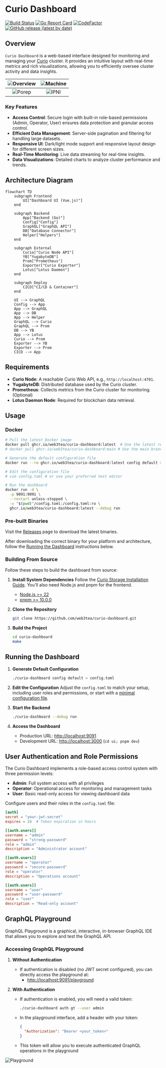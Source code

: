 
# Curio Dashboard

[![Build Status](https://github.com/web3tea/curio-dashboard/workflows/CI/badge.svg)](https://github.com/web3tea/curio-dashboard/actions) [![Go Report Card](https://goreportcard.com/badge/github.com/web3tea/curio-dashboard)](https://goreportcard.com/report/github.com/web3tea/curio-dashboard) [![CodeFactor](https://www.codefactor.io/repository/github/web3tea/curio-dashboard/badge)](https://www.codefactor.io/repository/github/web3tea/curio-dashboard) [![GitHub release (latest by date)](https://img.shields.io/github/v/release/web3tea/curio-dashboard)](https://github.com/web3tea/curio-dashboard/releases)

## Overview

`Curio Dashboard` is a web-based interface designed for monitoring and managing your [Curio](https://github.com/filecoin-project/curio) cluster. It provides an intuitive layout with real-time metrics and rich visualizations, allowing you to efficiently oversee cluster activity and data insights.

| ![Overview](https://pub-9a61031c6282458db7b0b90fa2365e69.r2.dev/curio-dashboard/overview.png) | ![Machine](https://pub-9a61031c6282458db7b0b90fa2365e69.r2.dev/curio-dashboard/machines.png) |
|:--------------------------------:|:------------------------------:|
| ![Porep](https://pub-9a61031c6282458db7b0b90fa2365e69.r2.dev/curio-dashboard/porep.png) | ![IPNI](https://pub-9a61031c6282458db7b0b90fa2365e69.r2.dev/curio-dashboard/ipni.png) |
### Key Features

- **Access Control**: Secure login with built-in role-based permissions (Admin, Operator, User) ensures data protection and granular access control.
- **Efficient Data Management**: Server-side pagination and filtering for handling large datasets.
- **Responsive UI**: Dark/light mode support and responsive layout design for different screen sizes.
- **Real-Time Monitoring**: Live data streaming for real-time insights.
- **Data Visualizations**: Detailed charts to analyze cluster performance and trends.

## Architecture Diagram
```mermaid
flowchart TD
    subgraph Frontend
        UI["Dashboard UI (Vue.js)"]
    end

    subgraph Backend
        App["Backend (Go)"]
        Config["Config"]
        GraphQL["GraphQL API"]
        DB["Database Connector"]
        Helper["Helpers"]
    end

    subgraph External
        Curio["Curio Node API"]
        YB["YugabyteDB"]
        Prom["Prometheus"]
        Exporter["Curio Exporter"]
        Lotus["Lotus Daemon"]
    end

    subgraph Deploy
        CICD["CI/CD & Container"]
    end

    UI --> GraphQL
    Config --> App
    App --> GraphQL
    App --> DB
    App --> Helper
    GraphQL --> Curio
    GraphQL --> Prom
    DB --> YB
    App --> Lotus
    Curio --> Prom
    Exporter --> YB
    Exporter --> Prom
    CICD --> App
```

## Requirements

- **Curio Node**: A reachable Curio Web API, e.g., `http://localhost:4701`.
- **YugabyteDB**: Distributed database used by the Curio cluster.
- **Prometheus**: Collects metrics from the Curio cluster for monitoring. (Optional)
- **Lotus Daemon Node**: Required for blockchain data retrieval.

## Usage

### Docker

```bash
# Pull the latest Docker image
docker pull ghcr.io/web3tea/curio-dashboard:latest  # Use the latest release
# docker pull ghcr.io/web3tea/curio-dashboard:main # Use the main branch

# Generate the default configuration file
docker run --rm ghcr.io/web3tea/curio-dashboard:latest config default > config.toml

# Edit the configuration file
# vim config.toml # or use your preferred text editor

# Run the dashboard
docker run -d \
  -p 9091:9091 \
  --restart unless-stopped \
  -v "$(pwd)"/config.toml:/config.toml:ro \
  ghcr.io/web3tea/curio-dashboard:latest --debug run
```

### Pre-built Binaries

Visit the [Releases](https://github.com/web3tea/curio-dashboard/releases) page to download the latest binaries.

After downloading the correct binary for your platform and architecture, follow the [Running the Dashboard](#running-the-dashboard) instructions below.

### Building From Source

Follow these steps to build the dashboard from source:

1. **Install System Dependencies**
   Follow the [Curio Storage Installation Guide](https://docs.curiostorage.org/installation#linux-build-from-source).
   You’ll also need Node.js and pnpm for the frontend.
   * [Node.js >= 22](https://nodejs.org/en/download/)
   * [pnpm >= 10.0.0](https://pnpm.io/installation)

2. **Clone the Repository**
   ```bash
   git clone https://github.com/web3tea/curio-dashboard.git
   ```

3. **Build the Project**
   ```bash
   cd curio-dashboard
   make
   ```

## Running the Dashboard

1. **Generate Default Configuration**
   ```bash
   ./curio-dashboard config default > config.toml
   ```

2. **Edit the Configuration**
   Adjust the `config.toml` to match your setup, including user roles and permissions, or start with a [minimal configuration file](minimal.config.toml).

3. **Start the Backend**
   ```bash
   ./curio-dashboard --debug run
   ```

4. **Access the Dashboard**
   - Production URL: [http://localhost:9091](http://localhost:9091)
   - Development URL: [http://localhost:3000](http://localhost:3000) (`cd ui; pnpm dev`)

## User Authentication and Role Permissions

The Curio Dashboard implements a role-based access control system with three permission levels:

- **Admin**: Full system access with all privileges
- **Operator**: Operational access for monitoring and management tasks
- **User**: Basic read-only access for viewing dashboard data

Configure users and their roles in the `config.toml` file:

```toml
[auth]
secret = "your-jwt-secret"
expires = 24  # Token expiration in hours

[[auth.users]]
username = "admin"
password = "strong-password"
role = "admin"
description = "Administrator account"

[[auth.users]]
username = "operator"
password = "secure-password"
role = "operator"
description = "Operations account"

[[auth.users]]
username = "user"
password = "user-password"
role = "user"
description = "Read-only account"
```

## GraphQL Playground

GraphQL Playground is a graphical, interactive, in-browser GraphQL IDE that allows you to explore and test the GraphQL API.

### Accessing GraphQL Playground

1. **Without Authentication**
   - If authentication is disabled (no JWT secret configured), you can directly access the playground at:
     - [http://localhost:9091/playground](http://localhost:9091/playground)

2. **With Authentication**
   - If authentication is enabled, you will need a valid token:
     ```bash
     ./curio-dashboard auth gt --user admin
     ```
   - In the playground interface, add a header with your token:
     ```json
     {
       "Authorization": "Bearer <your_token>"
     }
     ```
   - This token will allow you to execute authenticated GraphQL operations in the playground

![Playground](assets/playground.png)

